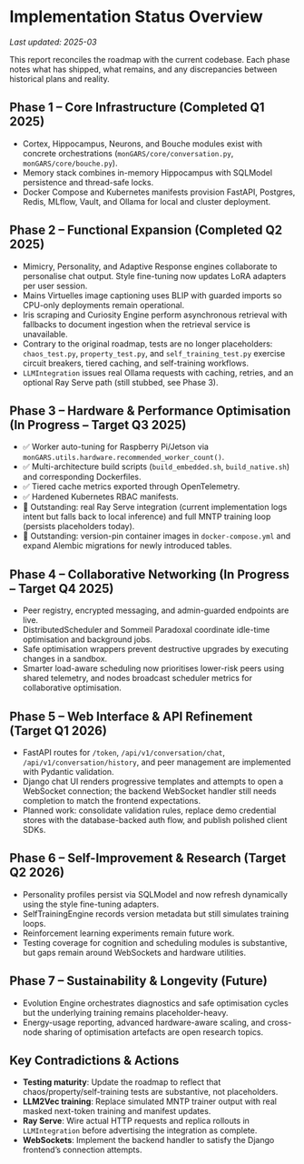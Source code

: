 # Implementation Status Overview

_Last updated: 2025-03_

This report reconciles the roadmap with the current codebase. Each phase notes
what has shipped, what remains, and any discrepancies between historical plans
and reality.

## Phase 1 – Core Infrastructure (Completed Q1 2025)
- Cortex, Hippocampus, Neurons, and Bouche modules exist with concrete
  orchestrations (`monGARS/core/conversation.py`, `monGARS/core/bouche.py`).
- Memory stack combines in-memory Hippocampus with SQLModel persistence and
  thread-safe locks.
- Docker Compose and Kubernetes manifests provision FastAPI, Postgres, Redis,
  MLflow, Vault, and Ollama for local and cluster deployment.

## Phase 2 – Functional Expansion (Completed Q2 2025)
- Mimicry, Personality, and Adaptive Response engines collaborate to personalise
  chat output. Style fine-tuning now updates LoRA adapters per user session.
- Mains Virtuelles image captioning uses BLIP with guarded imports so CPU-only
  deployments remain operational.
- Iris scraping and Curiosity Engine perform asynchronous retrieval with
  fallbacks to document ingestion when the retrieval service is unavailable.
- Contrary to the original roadmap, tests are no longer placeholders: `chaos_test.py`,
  `property_test.py`, and `self_training_test.py` exercise circuit breakers,
  tiered caching, and self-training workflows.
- `LLMIntegration` issues real Ollama requests with caching, retries, and an
  optional Ray Serve path (still stubbed, see Phase 3).

## Phase 3 – Hardware & Performance Optimisation (In Progress – Target Q3 2025)
- ✅ Worker auto-tuning for Raspberry Pi/Jetson via
  `monGARS.utils.hardware.recommended_worker_count()`.
- ✅ Multi-architecture build scripts (`build_embedded.sh`, `build_native.sh`) and
  corresponding Dockerfiles.
- ✅ Tiered cache metrics exported through OpenTelemetry.
- ✅ Hardened Kubernetes RBAC manifests.
- 🔄 Outstanding: real Ray Serve integration (current implementation logs intent
  but falls back to local inference) and full MNTP training loop (persists
  placeholders today).
- 🔄 Outstanding: version-pin container images in `docker-compose.yml` and expand
  Alembic migrations for newly introduced tables.

## Phase 4 – Collaborative Networking (In Progress – Target Q4 2025)
- Peer registry, encrypted messaging, and admin-guarded endpoints are live.
- DistributedScheduler and Sommeil Paradoxal coordinate idle-time optimisation
  and background jobs.
- Safe optimisation wrappers prevent destructive upgrades by executing changes in
  a sandbox.
- Smarter load-aware scheduling now prioritises lower-risk peers using shared telemetry, and
  nodes broadcast scheduler metrics for collaborative optimisation.

## Phase 5 – Web Interface & API Refinement (Target Q1 2026)
- FastAPI routes for `/token`, `/api/v1/conversation/chat`, `/api/v1/conversation/history`,
  and peer management are implemented with Pydantic validation.
- Django chat UI renders progressive templates and attempts to open a WebSocket
  connection; the backend WebSocket handler still needs completion to match the
  frontend expectations.
- Planned work: consolidate validation rules, replace demo credential stores with
  the database-backed auth flow, and publish polished client SDKs.

## Phase 6 – Self-Improvement & Research (Target Q2 2026)
- Personality profiles persist via SQLModel and now refresh dynamically using the
  style fine-tuning adapters.
- SelfTrainingEngine records version metadata but still simulates training loops.
- Reinforcement learning experiments remain future work.
- Testing coverage for cognition and scheduling modules is substantive, but gaps
  remain around WebSockets and hardware utilities.

## Phase 7 – Sustainability & Longevity (Future)
- Evolution Engine orchestrates diagnostics and safe optimisation cycles but the
  underlying training remains placeholder-heavy.
- Energy-usage reporting, advanced hardware-aware scaling, and cross-node sharing
  of optimisation artefacts are open research topics.

## Key Contradictions & Actions
- **Testing maturity**: Update the roadmap to reflect that chaos/property/self-training
  tests are substantive, not placeholders.
- **LLM2Vec training**: Replace simulated MNTP trainer output with real masked
  next-token training and manifest updates.
- **Ray Serve**: Wire actual HTTP requests and replica rollouts in `LLMIntegration`
  before advertising the integration as complete.
- **WebSockets**: Implement the backend handler to satisfy the Django frontend’s
  connection attempts.
